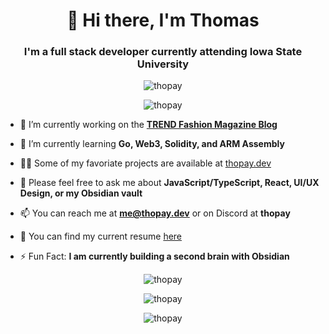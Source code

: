 <h1 align="center">👋 Hi there, I'm Thomas</h1>
<h3 align="center">I'm a full stack developer currently attending Iowa State University</h3>

<p align="center"> <img src="https://komarev.com/ghpvc/?username=thopay&label=Profile%20views&color=0e75b6&style=flat" alt="thopay" /> </p>

<p align="center"><img src="https://github-profile-trophy.vercel.app/?username=thopay&no-frame=true&theme=onedark&title=Joined2020,Commits,Repositories,Stars,Followers,Issues" alt="thopay" /></p>

- 👷 I’m currently working on the **[TREND Fashion Magazine Blog](https://www.trendmagisu.com/)**

- 🌱 I’m currently learning **Go, Web3, Solidity, and ARM Assembly**

- 👨‍💻 Some of my favoriate projects are available at [thopay.dev](https://thopay.dev/)

- 💬 Please feel free to ask me about **JavaScript/TypeScript, React, UI/UX Design, or my Obsidian vault**

- 📫 You can reach me at **me@thopay.dev** or on Discord at **thopay**

- 📝 You can find my current resume [here](https://github.com/thopay/thopay/blob/main/Current%20Resume.pdf)

- ⚡ Fun Fact: **I am currently building a second brain with Obsidian**

<p align="center"><img align="center" src="https://github-readme-stats.vercel.app/api/top-langs?username=thopay&show_icons=true&locale=en&layout=compact" alt="thopay" /></p>

<p align="center"><img align="center" src="https://github-readme-streak-stats.herokuapp.com/?user=thopay&" alt="thopay" /></p>
<p align="center"><img align="center" src="https://github-readme-stats.vercel.app/api?username=thopay&show_icons=true&locale=en" alt="thopay" /></p>
